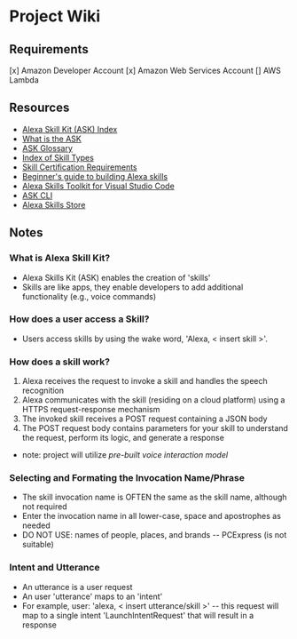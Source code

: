 # Project Wiki

## Requirements

[x] Amazon Developer Account
[x] Amazon Web Services Account
[] AWS Lambda

## Resources

- [Alexa Skill Kit (ASK) Index](https://developer.amazon.com/en-US/docs/alexa/ask-overviews/what-is-the-alexa-skills-kit.html#:~:text=Skills%20are%20like%20apps%20for,to%20control%20cloud%2Dconnected%20devices.)
- [What is the ASK](https://developer.amazon.com/en-US/docs/alexa/ask-overviews/what-is-the-alexa-skills-kit.html)
- [ASK Glossary](https://developer.amazon.com/en-US/docs/alexa/ask-overviews/alexa-skills-kit-glossary.html)
- [Index of Skill Types](https://developer.amazon.com/en-US/docs/alexa/ask-overviews/list-of-skills.html)
- [Skill Certification Requirements](https://developer.amazon.com/en-US/docs/alexa/custom-skills/certification-requirements-for-custom-skills.html)
- [Beginner's guide to building Alexa skills](https://developer.amazon.com/en-US/alexa/trainings_and_workshops)
- [Alexa Skills Toolkit for Visual Studio Code](https://developer.amazon.com/en-US/docs/alexa/ask-toolkit/get-started-with-the-ask-toolkit-for-visual-studio-code.html)
- [ASK CLI](https://developer.amazon.com/de-DE/docs/alexa/smapi/quick-start-alexa-skills-kit-command-line-interface.html)
- [Alexa Skills Store](https://www.amazon.com/alexa-skills/b?ie=UTF8&node=13727921011)

## Notes

### What is Alexa Skill Kit?

- Alexa Skills Kit (ASK) enables the creation of 'skills'
- Skills are like apps, they enable developers to add additional functionality (e.g., voice commands)

### How does a user access a Skill?

- Users access skills by using the wake word, 'Alexa, < insert skill >'.

### How does a skill work?

1. Alexa receives the request to invoke a skill and handles the speech recognition
2. Alexa communicates with the skill (residing on a cloud platform) using a HTTPS request-response mechanism
3. The invoked skill receives a POST request containing a JSON body
4. The POST request body contains parameters for your skill to understand the request, perform its logic, and generate a response

- note: project will utilize _pre-built voice interaction model_

### Selecting and Formating the Invocation Name/Phrase

- The skill invocation name is OFTEN the same as the skill name, although not required
- Enter the invocation name in all lower-case, space and apostrophes as needed
- DO NOT USE: names of people, places, and brands -- PCExpress (is not suitable)

### Intent and Utterance

- An utterance is a user request
- An user 'utterance' maps to an 'intent'
- For example, user: 'alexa, < insert utterance/skill >' -- this request will map to a single intent 'LaunchIntentRequest' that will result in a response
